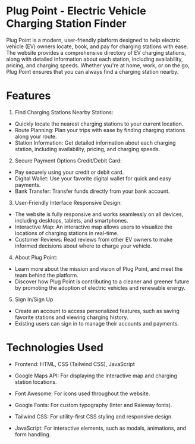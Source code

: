 # Plug Point - Electric Vehicle Charging Station Finder

Plug Point is a modern, user-friendly platform designed to help electric vehicle (EV) owners locate, book, and pay for charging stations with ease. The website provides a comprehensive directory of EV charging stations, along with detailed information about each station, including availability, pricing, and charging speeds. Whether you're at home, work, or on the go, Plug Point ensures that you can always find a charging station nearby.

# Features
1. Find Charging Stations Nearby Stations:
- Quickly locate the nearest charging stations to your current location.
- Route Planning: Plan your trips with ease by finding charging stations along your route.
- Station Information: Get detailed information about each charging station, including availability, pricing, and charging speeds.

2. Secure Payment Options Credit/Debit Card:
- Pay securely using your credit or debit card.
- Digital Wallet: Use your favorite digital wallet for quick and easy payments.
- Bank Transfer: Transfer funds directly from your bank account.

3. User-Friendly Interface Responsive Design:
- The website is fully responsive and works seamlessly on all devices, including desktops, tablets, and smartphones.
- Interactive Map: An interactive map allows users to visualize the locations of charging stations in real-time.
- Customer Reviews: Read reviews from other EV owners to make informed decisions about where to charge your vehicle.

4. About Plug Point:
- Learn more about the mission and vision of Plug Point, and meet the team behind the platform.
- Discover how Plug Point is contributing to a cleaner and greener future by promoting the adoption of electric vehicles and renewable energy.

5. Sign In/Sign Up
- Create an account to access personalized features, such as saving favorite stations and viewing charging history.
- Existing users can sign in to manage their accounts and payments.

# Technologies Used
- Frontend: HTML, CSS (Tailwind CSS), JavaScript

- Google Maps API: For displaying the interactive map and charging station locations.

- Font Awesome: For icons used throughout the website.

- Google Fonts: For custom typography (Inter and Raleway fonts).

- Tailwind CSS: For utility-first CSS styling and responsive design.

- JavaScript: For interactive elements, such as modals, animations, and form handling.

